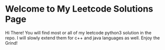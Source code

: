 # Welcome to My Leetcode Solutions Page

Hi There!
You will find most or all of my leetcode python3 solution in the repo. I will slowly extend them for c++ and java languages as well.
Enjoy the Grind!
